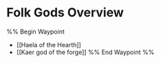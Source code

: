 # Folk Gods Overview
 

 
%% Begin Waypoint
- [[Haela of the Hearth]]
- [[Kaer god of the forge]]
%% End Waypoint %%